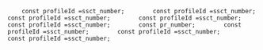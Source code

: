         const profileId =ssct_number;        const profileId =ssct_number;        const profileId =ssct_number;        const profileId =ssct_number;        const profileId =ssct_number;        const pr_number;        const profileId =ssct_number;        const profileId =ssct_number;        const profileId =ssct_number;
